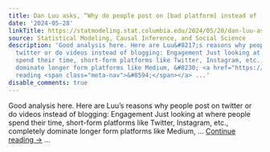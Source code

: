 ```yaml
---
title: Dan Luu asks, “Why do people post on [bad platform] instead of [good platform]?”
date: '2024-05-28'
linkTitle: https://statmodeling.stat.columbia.edu/2024/05/28/dan-luu-asks-why-do-people-post-on-bad-platform-instead-of-good-platform/
source: Statistical Modeling, Causal Inference, and Social Science
description: 'Good analysis here. Here are Luu&#8217;s reasons why people post on
  twitter or do videos instead of blogging: Engagement Just looking at where people
  spend their time, short-form platforms like Twitter, Instagram, etc., completely
  dominate longer form platforms like Medium, &#8230; <a href="https://statmodeling.stat.columbia.edu/2024/05/28/dan-luu-asks-why-do-people-post-on-bad-platform-instead-of-good-platform/">Continue
  reading <span class="meta-nav">&#8594;</span></a> ...'
disable_comments: true
---
```

Good analysis here. Here are Luu&#8217;s reasons why people post on twitter or do videos instead of blogging: Engagement Just looking at where people spend their time, short-form platforms like Twitter, Instagram, etc., completely dominate longer form platforms like Medium, &#8230; <a href="https://statmodeling.stat.columbia.edu/2024/05/28/dan-luu-asks-why-do-people-post-on-bad-platform-instead-of-good-platform/">Continue reading <span class="meta-nav">&#8594;</span></a> ...